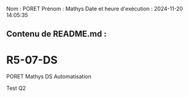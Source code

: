 Nom : PORET
Prénom : Mathys
Date et heure d'exécution : 2024-11-20 14:05:35

Contenu de README.md :
-----------------------
# R5-07-DS

PORET Mathys DS Automatisation

Test Q2
